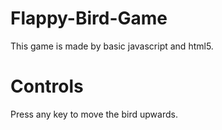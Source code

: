 # Flappy-Bird-Game
This game is made by basic javascript and html5.
# Controls 
Press any key to move the bird upwards.
